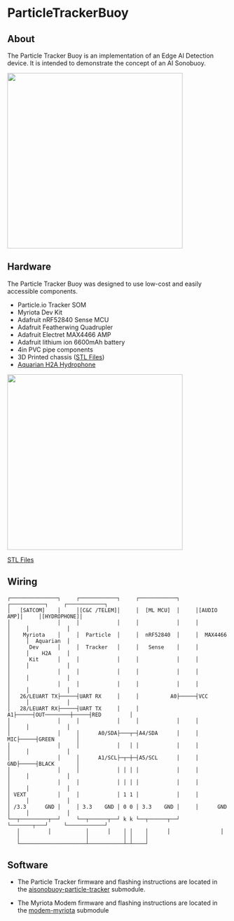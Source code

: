 # ParticleTrackerBuoy

## About

The Particle Tracker Buoy is an implementation of an Edge AI Detection device. It is intended to demonstrate the concept of an AI Sonobuoy. 

<img src="media/AISonobuoy.png" alt="" height="400px" title="">

## Hardware

The Particle Tracker Buoy was designed to use low-cost and easily accessible components.

- Particle.io Tracker SOM
- Myriota Dev Kit
- Adafruit nRF52840 Sense MCU
- Adafruit Featherwing Quadrupler
- Adafruit Electret MAX4466 AMP
- Adafruit lithium ion 6600mAh battery
- 4in PVC pipe components
- 3D Printed chassis ([STL Files](stl-files))
- [Aquarian H2A Hydrophone](https://www.aquarianaudio.com/h2a-hydrophone.html)

<img src="media/AISonobuoy-explode.png" alt="" height="400px" title="">

[STL Files](stl-files)

## Wiring

```
┌───────────────┐     ┌────────────┐     ┌────────────┐     ┌───────────┐     ┌────────────┐
│   [SATCOM]    │     │[C&C /TELEM]│     │  [ML MCU]  │     │[AUDIO AMP]│     │[HYDROPHONE]│
│               │     │            │     │            │     │           │     │            │
│    Myriota    │     │  Particle  │     │  nRF52840  │     │  MAX4466  │     │  Aquarian  │
│      Dev      │     │  Tracker   │     │   Sense    │     │           │     │    H2A     │
│      Kit      │     │            │     │            │     │           │     │            │
│               │     │            │     │            │     │           │     │            │
│               │     │            │     │            │     │           │     │            │
│   26/LEUART TX├─────┤UART RX     │     │          A0├─────┤VCC        │     │            │
│   28/LEUART RX├─────┤UART TX     │     │          A1├─────┤OUT────────┼─────┤RED         │
│               │     │            │     │            │     │           │     │            │
│               │     │      A0/SDA├───┬─┤A4/SDA      │     │        MIC├─────┤GREEN       │
│               │     │            │   │ │            │     │           │     │            │
│               │     │      A1/SCL├─┬─┼─┤A5/SCL      │     │        GND├─────┤BLACK       │
│               │     │            │ │ │ │            │     │           │     │            │
│               │     │            │ │ │ │            │     │           │     │            │
│ VEXT          │     │            │ 1 1 │            │     │           │     │            │
│ /3.3      GND │     │ 3.3    GND │ 0 0 │ 3.3    GND │     │      GND  │     │            │
└──┬─────────┬──┘     └──┬──────┬──┘ k k └──┬──────┬──┘     └───────┬───┘     └────────────┘
   │         │           │      │    │ │    │      │                │
   │                     │           │ │    │
   └─────────────────────┴───────────┴─┴────┘
```

## Software

- The Particle Tracker firmware and flashing instructions are located in the [aisonobuoy-particle-tracker](https://github.com/IQTLabs/aisonobuoy-particle-tracker/) submodule.

- The Myriota Modem firmware and flashing instructions are located in the [modem-myriota](https://github.com/IQTLabs/modem-myriota) submodule